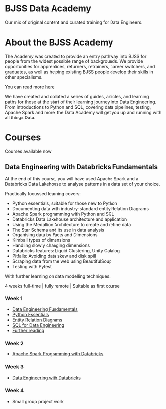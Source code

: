 # BJSS Data Academy
Our mix of original content and curated training for Data Engineers.

# About the BJSS Academy
The Academy was created to provide an entry pathway into BJSS for people from the widest possible range of backgrounds. We provide opportunities for apprentices, returners, retrainers, career switchers, and graduates, as well as helping existing BJSS people develop their skills in other specialisms.

You can read more [here](https://www.bjss.com/academy).

We have created and collated a series of guides, articles, and learning paths for those at the start of their learning journey into Data Engineering. From introductions to Python and SQL, covering data pipelines, testing, Apache Spark and more, the Data Academy will get you up and running with all things Data.

# Courses
Courses available now

## Data Engineering with Databricks Fundamentals
At the end of this course, you will have used Apache Spark and a Databricks Data Lakehouse to analyse patterns in a data set of your choice.

Practically focussed learning covers:
- Python essentials, suitable for those new to Python
- Documenting data with industry-standard entity Relation Diagrams
- Apache Spark programming with Python and SQL
- Databricks Data Lakehouse architecture and application
- Using the Medallion Architecture to create and refine data
- The Star Schema and its use in data analysis
- Organising data by Facts and Dimensions
- Kimball types of dimensions
- Handling slowly changing dimensions
- Databricks features: Liquid Clustering, Unity Catalog
- Pitfalls: Avoiding data skew and disk spill
- Scraping data from the web using BeautifulSoup
- Testing with Pytest

With further learning on data modelling techniques.

4 weeks full-time | fully remote | Suitable as first course

### Week 1
- [Data Engineering Fundamentals](https://github.com/bjss-data-academy/data-engineering-fundamentals/blob/main/README.md)
- [Python Essentials](https://github.com/bjss-data-academy/python-essentials/blob/main/README.md)
- [Entity Relation Diagrams](https://github.com/bjss-data-academy/entity-relation-diagrams/blob/main/README.md)
- [SQL for Data Engineering](https://github.com/bjss-data-academy/sql-for-data-engineering/blob/main/README.md)
- [Further reading](https://github.com/bjss-data-academy/further-reading-data-eng-fund/blob/main/README.md)
  
### Week 2
- [Apache Spark Programming with Databricks](https://www.databricks.com/training/catalog/apache-spark-programming-with-databricks-134)
  
### Week 3
- [Data Engineering with Databricks](https://www.databricks.com/training/catalog/data-engineering-with-databricks-911)

### Week 4
- Small group project work
